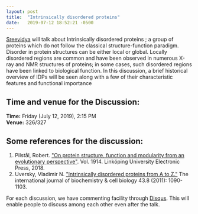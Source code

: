 ```yaml
---
layout: post
title:  "Intrinsically disordered proteins"
date:   2019-07-12 18:52:21 -0500
---
```

[Sreevidya](https://www.imsc.res.in/sreevidya_t_s) will talk about Intrinsically disordered proteins ; a group of proteins which do not follow the classical structure-function paradigm. Disorder in protein structures can be either local or global. Locally disordered regions are common and have been observed in numerous X-ray and NMR structures of proteins; in some cases, such disordered regions have been linked to biological function. In this discussion, a brief historical overview of IDPs will be seen along with a few of their characteristic features and functional importance

## Time and venue for the Discussion:
**Time:** Friday (July 12, 2019), 2:15 PM  
**Venue:** 326/327  

## Some references for the discussion:

1. Pilstål, Robert. ["On protein structure, function and modularity from an evolutionary perspective"](https://books.google.co.in/books?hl=en&lr=&id=7JNeDwAAQBAJ&oi=fnd&pg=PR5&dq=1.+Pilst%C3%A5l,+Robert.+%5B%22On+protein+structure,+function+and+modularity+from+an+evolutionary+perspective%22%5D.+Vol.+1914.+Link%C3%B6ping+University+Electronic+Press,+2018&ots=kCvy6v5j0l&sig=Yl4OV4V7l545-lz9bttj827iEIQ#v=onepage&q&f=false). Vol. 1914. Linköping University Electronic Press, 2018.  
2. Uversky, Vladimir N. ["Intrinsically disordered proteins from A to Z."](https://www.sciencedirect.com/science/article/pii/S1357272511000914) The international journal of biochemistry & cell biology 43.8 (2011): 1090-1103.

For each discussion, we have commenting facility through [Disqus](https://disqus.com/). This will enable people to discuss among each other even after the talk.
